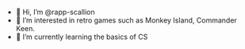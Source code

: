 - 👋 Hi, I’m @rapp-scallion
- 👀 I’m interested in retro games such as Monkey Island, Commander Keen.
- 🌱 I’m currently learning the basics of CS


<!---
rapp-scallion/rapp-scallion is a ✨ special ✨ repository because its `README.md` (this file) appears on your GitHub profile.
You can click the Preview link to take a look at your changes.
--->
